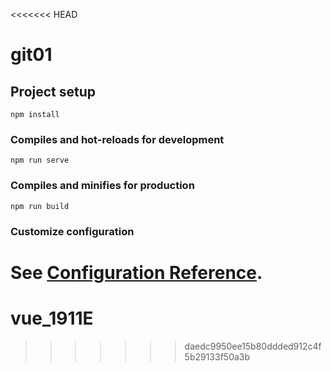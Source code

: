 <<<<<<< HEAD
# git01

## Project setup
```
npm install
```

### Compiles and hot-reloads for development
```
npm run serve
```

### Compiles and minifies for production
```
npm run build
```

### Customize configuration
See [Configuration Reference](https://cli.vuejs.org/config/).
=======
# vue_1911E
>>>>>>> daedc9950ee15b80ddded912c4f5b29133f50a3b
